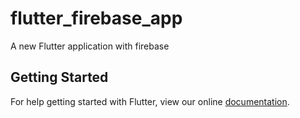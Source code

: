 # flutter_firebase_app

A new Flutter application with firebase

## Getting Started

For help getting started with Flutter, view our online
[documentation](https://flutter.io/).
